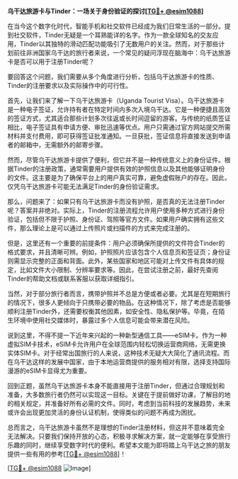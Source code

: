 **乌干达旅游卡与Tinder：一场关于身份验证的探讨[[TG💪+ @esim1088](https://t.me/s/esim1088)]**

在当今这个数字化时代，智能手机和社交软件已经成为我们日常生活的一部分。提到社交软件，Tinder无疑是一个耳熟能详的名字。作为一款全球知名的交友应用，Tinder以其独特的滑动匹配功能吸引了无数用户的关注。然而，对于那些计划前往非洲国家乌干达的旅行者来说，一个常见的疑问浮现在脑海中：乌干达旅游卡是否可以用于注册Tinder呢？

要回答这个问题，我们需要从多个角度进行分析，包括乌干达旅游卡的性质、Tinder的注册要求以及实际操作中的可行性。

首先，让我们来了解一下乌干达旅游卡（Uganda Tourist Visa）。乌干达旅游卡是一种电子签证，允许持有者在特定时间内多次入境乌干达。它是一种便捷且高效的签证方式，尤其适合那些计划多次往返或长时间逗留的游客。与传统的纸质签证相比，电子签证具有申请方便、审批迅速等优点。用户只需通过官方网站提交所需材料并支付费用，即可获得签证批准通知。一旦获批，签证信息将直接发送到申请者的邮箱中，无需额外的邮寄步骤。

然而，尽管乌干达旅游卡提供了便利，但它并不是一种传统意义上的身份证件。根据Tinder的注册政策，通常需要用户提供有效的护照信息以及其他能够证明身份的文件。这主要是为了确保平台上的用户真实可靠，避免虚假账户的存在。因此，仅凭乌干达旅游卡可能无法满足Tinder的身份验证需求。

那么，问题来了：如果只有乌干达旅游卡而没有护照，是否真的无法注册Tinder呢？答案并非绝对。实际上，Tinder的注册流程允许用户使用多种方式进行身份验证，包括但不限于护照、身份证、驾照等官方文件。如果用户确实拥有这些文件，那么理论上是可以通过上传照片或扫描件的方式来完成注册的。

但是，这里还有一个重要的前提条件：用户必须确保所提供的文件符合Tinder的格式要求，并且清晰可辨。例如，护照照片应该包含个人信息页和签证页；身份证则需显示完整的正面和背面。此外，某些国家和地区可能对上传文件有具体的规定，比如文件大小限制、分辨率要求等。因此，在尝试注册之前，最好先查阅Tinder的帮助文档或联系客服以获取详细指引。

当然，对于部分旅行者而言，携带护照并不总是方便或者必要。尤其是在短期旅行的情况下，很多人更倾向于只携带必要的物品。在这种情况下，除了考虑是否能够顺利注册Tinder外，还需要权衡其他因素，如安全性、隐私保护等。毕竟，在陌生环境中使用社交媒体时，暴露过多个人信息可能会带来潜在风险。

说到这里，不得不提一下近年来兴起的一种新型通信工具——eSIM卡。作为一种虚拟SIM卡技术，eSIM卡允许用户在全球范围内轻松切换运营商网络，无需更换实体SIM卡。对于经常出国旅行的人来说，这种技术无疑大大简化了通讯流程。而在乌干达这样的发展中国家，由于本地运营商提供的服务相对有限，选择支持国际漫游的eSIM卡显得尤为重要。

回到正题，虽然乌干达旅游卡本身不能直接用于注册Tinder，但通过合理规划和准备，大多数旅行者仍然可以实现这一目标。关键在于提前做好功课，了解目的地的相关规定，并准备好所有必需的文件。同时，考虑到当前科技的发展趋势，未来或许会出现更加灵活的身份认证机制，使得类似的问题不再成为困扰。

总而言之，乌干达旅游卡虽然不是理想的Tinder注册材料，但这并不意味着完全无法解决。只要我们保持开放的心态，积极寻求解决方案，就一定能够在享受旅行乐趣的同时，继续享受数字时代的便利。希望本文能为即将踏上乌干达之旅的朋友提供一些有用的参考[[TG💪+ @esim1088](https://t.me/s/esim1088)]！

[[TG💪+ @esim1088](https://t.me/s/esim1088) ![Image](https://i.postimg.cc/4NQfJmqS/Snipaste-2025-05-13-00-14-12.png)]